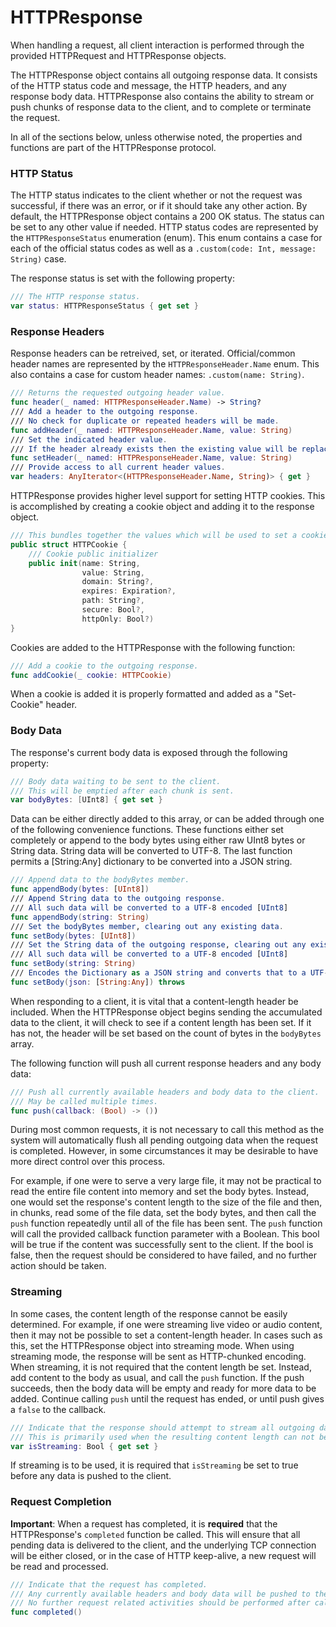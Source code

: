 # HTTPResponse

When handling a request, all client interaction is performed through the provided HTTPRequest and HTTPResponse objects. 

The HTTPResponse object contains all outgoing response data. It consists of the HTTP status code and message, the HTTP headers, and any response body data. HTTPResponse also contains the ability to stream or push chunks of response data to the client, and to complete or terminate the request.

In all of the sections below, unless otherwise noted, the properties and functions are part of the HTTPResponse protocol.

### HTTP Status

The HTTP status indicates to the client whether or not the request was successful, if there was an error, or if it should take any other action. By default, the HTTPResponse object contains a 200 OK status. The status can be set to any other value if needed. HTTP status codes are represented by the ```HTTPResponseStatus``` enumeration (enum). This enum contains a case for each of the official status codes as well as a ```.custom(code: Int, message: String)``` case.

The response status is set with the following property:

```swift
/// The HTTP response status.
var status: HTTPResponseStatus { get set }
```

### Response Headers

Response headers can be retreived, set, or iterated. Official/common header names are represented by the ```HTTPResponseHeader.Name``` enum. This also contains a case for custom header names: ```.custom(name: String)```.

```swift
/// Returns the requested outgoing header value.
func header(_ named: HTTPResponseHeader.Name) -> String?
/// Add a header to the outgoing response.
/// No check for duplicate or repeated headers will be made.
func addHeader(_ named: HTTPResponseHeader.Name, value: String)
/// Set the indicated header value. 
/// If the header already exists then the existing value will be replaced.
func setHeader(_ named: HTTPResponseHeader.Name, value: String)
/// Provide access to all current header values.
var headers: AnyIterator<(HTTPResponseHeader.Name, String)> { get }
```

HTTPResponse provides higher level support for setting HTTP cookies. This is accomplished by creating a cookie object and adding it to the response object.

```swift
/// This bundles together the values which will be used to set a cookie in the outgoing response
public struct HTTPCookie {
	/// Cookie public initializer
	public init(name: String,
	            value: String,
	            domain: String?,
	            expires: Expiration?,
	            path: String?,
	            secure: Bool?,
	            httpOnly: Bool?)
}
```

Cookies are added to the HTTPResponse with the following function:

```swift
/// Add a cookie to the outgoing response.
func addCookie(_ cookie: HTTPCookie)
```

When a cookie is added it is properly formatted and added as a "Set-Cookie" header.

### Body Data

The response's current body data is exposed through the following property:

```swift
/// Body data waiting to be sent to the client.
/// This will be emptied after each chunk is sent.
var bodyBytes: [UInt8] { get set }
```

Data can be either directly added to this array, or can be added through one of the following convenience functions. These functions either set completely or append to the body bytes using either raw UInt8 bytes or String data. String data will be converted to UTF-8. The last function permits a [String:Any] dictionary to be converted into a JSON string.

```swift
/// Append data to the bodyBytes member.
func appendBody(bytes: [UInt8])
/// Append String data to the outgoing response.
/// All such data will be converted to a UTF-8 encoded [UInt8]
func appendBody(string: String)
/// Set the bodyBytes member, clearing out any existing data.
func setBody(bytes: [UInt8])
/// Set the String data of the outgoing response, clearing out any existing data.
/// All such data will be converted to a UTF-8 encoded [UInt8]
func setBody(string: String)
/// Encodes the Dictionary as a JSON string and converts that to a UTF-8 encoded [UInt8]
func setBody(json: [String:Any]) throws
```

When responding to a client, it is vital that a content-length header be included. When the HTTPResponse object begins sending the accumulated data to the client, it will check to see if a content length has been set. If it has not, the header will be set based on the count of bytes in the ```bodyBytes``` array.

The following function will push all current response headers and any body data:

```swift
/// Push all currently available headers and body data to the client.
/// May be called multiple times.
func push(callback: (Bool) -> ())
```

During most common requests, it is not necessary to call this method as the system will automatically flush all pending outgoing data when the request is completed. However, in some circumstances it may be desirable to have more direct control over this process. 

For example, if one were to serve a very large file, it may not be practical to read the entire file content into memory and set the body bytes. Instead, one would set the response's content length to the size of the file and then, in chunks, read some of the file data, set the body bytes, and then call the ```push``` function repeatedly until all of the file has been sent. The ```push``` function will call the provided callback function parameter with a Boolean. This bool will be true if the content was successfully sent to the client. If the bool is false, then the request should be considered to have failed, and no further action should be taken.

### Streaming

In some cases, the content length of the response cannot be easily determined. For example, if one were streaming live video or audio content, then it may not be possible to set a content-length header. In cases such as this, set the HTTPResponse object into streaming mode. When using streaming mode, the response will be sent as HTTP-chunked encoding. When streaming, it is not required that the content length be set. Instead, add content to the body as usual, and call the ```push``` function. If the push succeeds, then the body data will be empty and ready for more data to be added. Continue calling ```push``` until the request has ended, or until push gives a ```false``` to the callback.

```swift
/// Indicate that the response should attempt to stream all outgoing data.
/// This is primarily used when the resulting content length can not be known.
var isStreaming: Bool { get set }
```

If streaming is to be used, it is required that ```isStreaming``` be set to true before any data is pushed to the client.

### Request Completion

**Important**: When a request has completed, it is **required** that the HTTPResponse's ```completed``` function be called. This will ensure that all pending data is delivered to the client, and the underlying TCP connection will be either closed, or in the case of HTTP keep-alive, a new request will be read and processed.

```swift
/// Indicate that the request has completed.
/// Any currently available headers and body data will be pushed to the client.
/// No further request related activities should be performed after calling this.
func completed()
```

